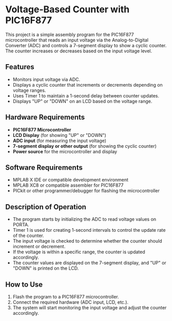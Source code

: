 # Voltage-Based Counter with PIC16F877

This project is a simple assembly program for the PIC16F877 microcontroller that reads an input voltage via the Analog-to-Digital Converter (ADC) and controls a 7-segment display to show a cyclic counter. The counter increases or decreases based on the input voltage level.

## Features
- Monitors input voltage via ADC.
- Displays a cyclic counter that increments or decrements depending on voltage ranges.
- Uses Timer 1 to maintain a 1-second delay between counter updates.
- Displays "UP" or "DOWN" on an LCD based on the voltage range.

## Hardware Requirements
- **PIC16F877 Microcontroller**
- **LCD Display** (for showing "UP" or "DOWN")
- **ADC input** (for measuring the input voltage)
- **7-segment display or other output** (for showing the cyclic counter)
- **Power source** for the microcontroller and display

## Software Requirements
- MPLAB X IDE or compatible development environment
- MPLAB XC8 or compatible assembler for PIC16F877
- PICkit or other programmer/debugger for flashing the microcontroller

## Description of Operation
- The program starts by initializing the ADC to read voltage values on PORTA.
- Timer 1 is used for creating 1-second intervals to control the update rate of the counter.
- The input voltage is checked to determine whether the counter should increment or decrement.
- If the voltage is within a specific range, the counter is updated accordingly.
- The counter values are displayed on the 7-segment display, and "UP" or "DOWN" is printed on the LCD.

## How to Use
1. Flash the program to a PIC16F877 microcontroller.
2. Connect the required hardware (ADC input, LCD, etc.).
3. The system will start monitoring the input voltage and adjust the counter accordingly.
